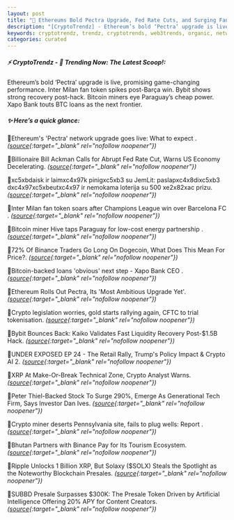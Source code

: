 ```yaml
---
layout: post
title: "🌌 Ethereums Bold Pectra Upgrade, Fed Rate Cuts, and Surging Fan Tokens Bitcoin news"
description: "[CryptoTrendz] - Ethereum’s bold ‘Pectra’ upgrade is live, promising game-changing performance. Inter Milan fan token spikes post-Barça win. Bybit shows strong recovery post-hack. Bitcoin miners eye Paraguay’s cheap power. Xapo Bank touts BTC loans as the next frontier."
keywords: cryptotrendz, trendz, cryptotrends, web3trends, organic, network, token, AI, miner, Crypto, Paraguay, Binance, Analyst, stablecoin, CEO
categories: curated
---
```


##### ⚡ CryptoTrendz - 📌 *Trending Now: The Latest Scoop!:*

Ethereum’s bold ‘Pectra’ upgrade is live, promising game-changing performance. Inter Milan fan token spikes post-Barça win. Bybit shows strong recovery post-hack. Bitcoin miners eye Paraguay’s cheap power. Xapo Bank touts BTC loans as the next frontier.

##### ✨ *Here’s a quick glance:*


🔹Ethereum's 'Pectra' network upgrade goes live: What to expect . *([source](https://s.avyag.com/m5sy){:target="_blank" rel="nofollow noopener"})*

🔹Billionaire Bill Ackman Calls for Abrupt Fed Rate Cut, Warns US Economy Decelerating. *([source](https://s.avyag.com/w35k){:target="_blank" rel="nofollow noopener"})*

🔹xc5xbdaisk ir laimxc4x97k pinigxc5xb3 su JemLit: paslapxc4x8dixc5xb3 dxc4x97xc5xbeutxc4x97 ir nemokama loterija su 500 xe2x82xac prizu. *([source](https://s.avyag.com/5lln){:target="_blank" rel="nofollow noopener"})*

🔹Inter Milan fan token soars after Champions League win over Barcelona FC . *([source](https://s.avyag.com/mj6h){:target="_blank" rel="nofollow noopener"})*

🔹Bitcoin miner Hive taps Paraguay for low-cost energy partnership . *([source](https://s.avyag.com/9xtc){:target="_blank" rel="nofollow noopener"})*

🔹72% Of Binance Traders Go Long On Dogecoin, What Does This Mean For Price?. *([source](https://s.avyag.com/4kor){:target="_blank" rel="nofollow noopener"})*

🔹Bitcoin-backed loans 'obvious' next step - Xapo Bank CEO . *([source](https://s.avyag.com/u9kr){:target="_blank" rel="nofollow noopener"})*

🔹Ethereum Rolls Out Pectra, Its 'Most Ambitious Upgrade Yet'. *([source](https://s.avyag.com/ej78){:target="_blank" rel="nofollow noopener"})*

🔹Crypto legislation worries, gold starts rallying again, CFTC to trial tokenisation. *([source](https://s.avyag.com/4u9s){:target="_blank" rel="nofollow noopener"})*

🔹Bybit Bounces Back: Kaiko Validates Fast Liquidity Recovery Post-$1.5B Hack. *([source](https://s.avyag.com/nsby){:target="_blank" rel="nofollow noopener"})*

🔹UNDER EXPOSED EP 24 - The Retail Rally, Trump's Policy Impact & Crypto AI 2. *([source](https://s.avyag.com/rybk){:target="_blank" rel="nofollow noopener"})*

🔹XRP At Make-Or-Break Technical Zone, Crypto Analyst Warns. *([source](https://s.avyag.com/9cku){:target="_blank" rel="nofollow noopener"})*

🔹Peter Thiel-Backed Stock To Surge 290%, Emerge As Generational Tech Firm, Says Investor Dan Ives. *([source](https://s.avyag.com/34m1){:target="_blank" rel="nofollow noopener"})*

🔹Crypto miner deserts Pennsylvania site, fails to plug wells: Report . *([source](https://s.avyag.com/mmfq){:target="_blank" rel="nofollow noopener"})*

🔹Bhutan Partners with Binance Pay for Its Tourism Ecosystem. *([source](https://s.avyag.com/s6mt){:target="_blank" rel="nofollow noopener"})*

🔹Ripple Unlocks 1 Billion XRP, But Solaxy ($SOLX) Steals the Spotlight as the Noteworthy Blockchain Presales. *([source](https://s.avyag.com/dccr){:target="_blank" rel="nofollow noopener"})*

🔹SUBBD Presale Surpasses $300K: The Presale Token Driven by Artificial Intelligence Offering 20% APY for Content Creators. *([source](https://s.avyag.com/fawf){:target="_blank" rel="nofollow noopener"})*
